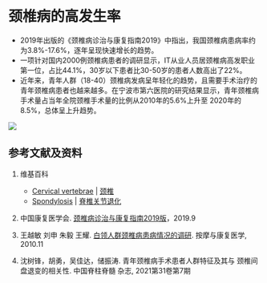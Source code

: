 # 颈椎病的高发生率

- 2019年出版的《颈椎病诊治与康复指南2019》中指出，我国颈椎病患病率约为3.8%-17.6%，逐年呈现快速增长的趋势。 
- 一项针对国内2000例颈椎病患者的调研显示，IT从业人员居颈椎病高发职业第一位，占比44.1%，30岁以下患者比30-50岁的患者人数高出了22%。
- 近年来，青年人群（18-40）颈椎病发病呈年轻化的趋势，且需要手术治疗的青年颈椎病患者也越来越多。在宁波市第六医院的研究结果显示，青年颈椎病手术量占当年全院颈椎手术量的比例从2010年的5.6%上升至 2020年的8.5%，总体呈上升趋势。

![](/images/理解手机时代人类学习和工作面临的困境/颈椎病的高发生率/1a1.jpg)

## 参考文献及资料

1. 维基百科
	- [Cervical vertebrae](https://en.wikipedia.org/wiki/Cervical_vertebrae) | [颈椎](https://zh.wikipedia.org/wiki/%E9%A2%88%E6%A4%8E)
	- [Spondylosis](https://en.wikipedia.org/wiki/Spondylosis) | [脊椎关节退化](https://zh.wikipedia.org/wiki/%E8%84%8A%E6%A4%8E%E9%97%9C%E7%AF%80%E9%80%80%E5%8C%96)
	
2. 中国康复医学会. [颈椎病诊治与康复指南2019版](http://medi-guide.meditool.cn/ymtpdf/D2D3767C-9825-CA4F-2AB1-C13A8446791E.pdf)，2019.9
3. 王越敏 刘申 朱毅 王耀. [白领人群颈椎病患病情况的调研](http://www.cqvip.com/qk/93943a/2010011/34027249.html). 按摩与康复医学, 2010.11
4. 沈树锋，胡勇，吴佳达，储振涛. 青年颈椎病手术患者人群特征及其与 颈椎间盘退变的相关性. 中国脊柱脊髓	杂志, 2021第31卷第7期




